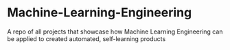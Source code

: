 # Machine-Learning-Engineering
A repo of all projects that showcase how Machine Learning Engineering can be applied to created automated, self-learning products 
